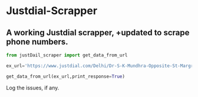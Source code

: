 # Justdial-Scrapper

## A working Justdial scrapper, +updated to scrape phone numbers.

```python
from justDail_scraper import get_data_from_url

ex_url='https://www.justdial.com/Delhi/Dr-S-K-Mundhra-Opposite-St-Margreet-School-Prashant-Vihar/011PXX11-XX11-130130123521-H6P2_BZDET?xid=RGVsaGkgQ2xpbmljcw=='

get_data_from_url(ex_url,print_response=True)
```

Log the issues, if any.



